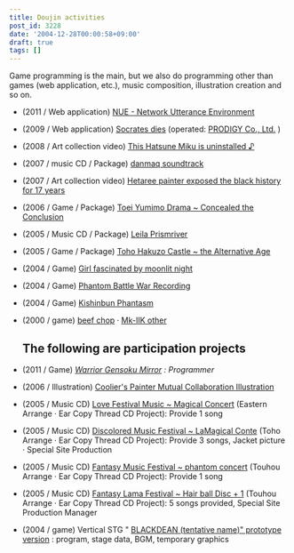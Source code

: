 ```yaml
---
title: Doujin activities
post_id: 3228
date: '2004-12-28T00:00:58+09:00'
draft: true
tags: []
---
```


Game programming is the main, but we also do programming other than games (web application, etc.), music composition, illustration creation and so on.

*   (2011 / Web application) [NUE - Network Utterance Environment](https://danmaq.com/nue)
*   (2009 / Web application) [Socrates dies](http://prodigy-inc.co.jp/labo/socrates/) (operated: [PRODIGY Co., Ltd.](http://prodigy-inc.co.jp/) )
*   (2008 / Art collection video) [This Hatsune Miku is uninstalled ♪](http://www.nicovideo.jp/watch/sm2197976)
*   (2007 / music CD / Package) [danmaq soundtrack](https://danmaq.com/!/dst/)
*   (2007 / Art collection video) [Hetaree painter exposed the black history for 17 years](http://www.nicovideo.jp/watch/sm1331302)
*   (2006 / Game / Package) [Toei Yumimo Drama ~ Concealed the Conclusion](https://danmaq.com/!/thC/)
*   (2005 / Music CD / Package) [Leila Prismriver](https://danmaq.com/!/leila/)
*   (2005 / Game / Package) [Toho Hakuzo Castle ~ the Alternative Age](https://danmaq.com/!/thA/)
*   (2004 / Game) [Girl fascinated by moonlit night](https://danmaq.com/tag/touhou-in-phantasm)
*   (2004 / Game) [Phantom Battle War Recording](https://danmaq.com/touhou-pcb-g)
*   (2004 / Game) [Kishinbun Phantasm](https://danmaq.com/tag/touhou-eosd-phantasm)
*   (2000 / game) [beef chop](https://danmaq.com/choppin) · [Mk-IIK other](https://danmaq.com/mk-iik)
    
    ## The following are participation projects
    
*   (2011 / Game) _[Warrior Gensoku Mirror](http://kagaminer.in/) : Programmer_
    
*   (2006 / Illustration) [Coolier's Painter Mutual Collaboration Illustration](https://danmaq.com/3522)
*   (2005 / Music CD) [Love Festival Music ~ Magical Concert](http://marisa.kicks-ass.net/) (Eastern Arrange · Ear Copy Thread CD Project): Provide 1 song
*   (2005 / Music CD) [Discolored Music Festival ~ LaMagical Conte](http://lama.danmaq.com/lamarisa/) (Toho Arrange · Ear Copy Thread CD Project): Provide 3 songs, Jacket picture · Special Site Production
*   (2005 / Music CD) [Fantasy Music Festival ~ phantom concert](http://tsubu.s104.xrea.com/thcd/) (Touhou Arrange · Ear Copy Thread CD Project): Provide 1 song
*   (2005 / Music CD) [Fantasy Lama Festival ~ Hair ball Disc + 1](http://lama.danmaq.com/lama/) (Touhou Arrange · Ear Copy Thread CD Project): 5 songs provided, Special Site Production Manager
*   (2004 / game) Vertical STG " [BLACKDEAN (tentative name)" prototype version](https://danmaq.com/image/old/bd.png) : program, stage data, BGM, temporary graphics

